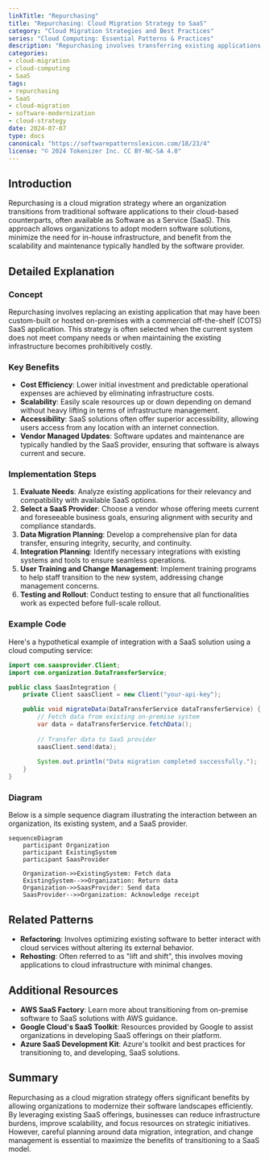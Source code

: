 ```yaml
---
linkTitle: "Repurchasing"
title: "Repurchasing: Cloud Migration Strategy to SaaS"
category: "Cloud Migration Strategies and Best Practices"
series: "Cloud Computing: Essential Patterns & Practices"
description: "Repurchasing involves transferring existing applications to a cloud-based version, typically SaaS, to leverage modern features and scalability without the need for in-house infrastructure maintenance."
categories:
- cloud-migration
- cloud-computing
- SaaS
tags:
- repurchasing
- SaaS
- cloud-migration
- software-modernization
- cloud-strategy
date: 2024-07-07
type: docs
canonical: "https://softwarepatternslexicon.com/18/23/4"
license: "© 2024 Tokenizer Inc. CC BY-NC-SA 4.0"
---
```


## Introduction

Repurchasing is a cloud migration strategy where an organization transitions from traditional software applications to their cloud-based counterparts, often available as Software as a Service (SaaS). This approach allows organizations to adopt modern software solutions, minimize the need for in-house infrastructure, and benefit from the scalability and maintenance typically handled by the software provider.

## Detailed Explanation

### Concept

Repurchasing involves replacing an existing application that may have been custom-built or hosted on-premises with a commercial off-the-shelf (COTS) SaaS application. This strategy is often selected when the current system does not meet company needs or when maintaining the existing infrastructure becomes prohibitively costly.

### Key Benefits

- **Cost Efficiency**: Lower initial investment and predictable operational expenses are achieved by eliminating infrastructure costs.
- **Scalability**: Easily scale resources up or down depending on demand without heavy lifting in terms of infrastructure management.
- **Accessibility**: SaaS solutions often offer superior accessibility, allowing users access from any location with an internet connection.
- **Vendor Managed Updates**: Software updates and maintenance are typically handled by the SaaS provider, ensuring that software is always current and secure.

### Implementation Steps

1. **Evaluate Needs**: Analyze existing applications for their relevancy and compatibility with available SaaS options.
2. **Select a SaaS Provider**: Choose a vendor whose offering meets current and foreseeable business goals, ensuring alignment with security and compliance standards.
3. **Data Migration Planning**: Develop a comprehensive plan for data transfer, ensuring integrity, security, and continuity.
4. **Integration Planning**: Identify necessary integrations with existing systems and tools to ensure seamless operations.
5. **User Training and Change Management**: Implement training programs to help staff transition to the new system, addressing change management concerns.
6. **Testing and Rollout**: Conduct testing to ensure that all functionalities work as expected before full-scale rollout.

### Example Code

Here's a hypothetical example of integration with a SaaS solution using a cloud computing service:

```java
import com.saasprovider.Client;
import com.organization.DataTransferService;

public class SaasIntegration {
    private Client saasClient = new Client("your-api-key");

    public void migrateData(DataTransferService dataTransferService) {
        // Fetch data from existing on-premise system
        var data = dataTransferService.fetchData();
        
        // Transfer data to SaaS provider
        saasClient.send(data);
        
        System.out.println("Data migration completed successfully.");
    }
}
```

### Diagram

Below is a simple sequence diagram illustrating the interaction between an organization, its existing system, and a SaaS provider.

```mermaid
sequenceDiagram
    participant Organization
    participant ExistingSystem
    participant SaasProvider
    
    Organization->>ExistingSystem: Fetch data
    ExistingSystem-->>Organization: Return data
    Organization->>SaasProvider: Send data
    SaasProvider-->>Organization: Acknowledge receipt
```

## Related Patterns

- **Refactoring**: Involves optimizing existing software to better interact with cloud services without altering its external behavior.
- **Rehosting**: Often referred to as "lift and shift", this involves moving applications to cloud infrastructure with minimal changes.

## Additional Resources

- **AWS SaaS Factory**: Learn more about transitioning from on-premise software to SaaS solutions with AWS guidance.
- **Google Cloud's SaaS Toolkit**: Resources provided by Google to assist organizations in developing SaaS offerings on their platform.
- **Azure SaaS Development Kit**: Azure's toolkit and best practices for transitioning to, and developing, SaaS solutions.

## Summary

Repurchasing as a cloud migration strategy offers significant benefits by allowing organizations to modernize their software landscapes efficiently. By leveraging existing SaaS offerings, businesses can reduce infrastructure burdens, improve scalability, and focus resources on strategic initiatives. However, careful planning around data migration, integration, and change management is essential to maximize the benefits of transitioning to a SaaS model.
